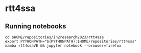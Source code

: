# rtt4ssa

## Running notebooks
```
cd $HOME/repositories/in2research2023/rtt4ssa
export PYTHONPATH="${PYTHONPATH}:$HOME/repositories/rtt4ssa"
mamba rtt4ssaVE && jupyter notebook --browser=firefox
```
